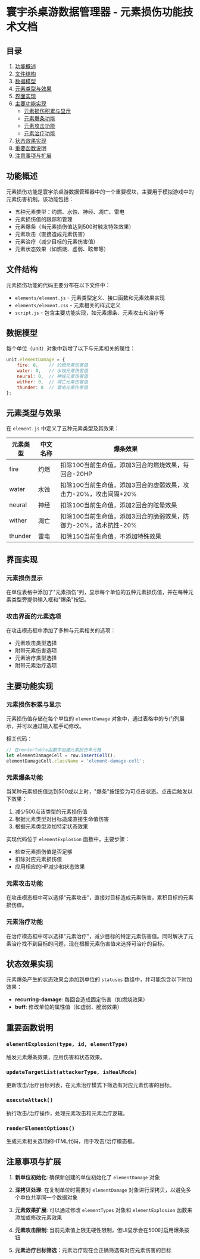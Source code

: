 # 寰宇杀桌游数据管理器 - 元素损伤功能技术文档

## 目录
1. [功能概述](#功能概述)
2. [文件结构](#文件结构)
3. [数据模型](#数据模型)
4. [元素类型与效果](#元素类型与效果)
5. [界面实现](#界面实现)
6. [主要功能实现](#主要功能实现)
   - [元素损伤积累与显示](#元素损伤积累与显示)
   - [元素爆条功能](#元素爆条功能)
   - [元素攻击功能](#元素攻击功能)
   - [元素治疗功能](#元素治疗功能)
7. [状态效果实现](#状态效果实现)
8. [重要函数说明](#重要函数说明)
9. [注意事项与扩展](#注意事项与扩展)

## 功能概述

元素损伤功能是寰宇杀桌游数据管理器中的一个重要模块，主要用于模拟游戏中的元素伤害机制。该功能包括：

- 五种元素类型：灼燃、水蚀、神经、凋亡、雷电
- 元素损伤值的跟踪和管理
- 元素爆条（当元素损伤值达到500时触发特殊效果）
- 元素攻击（直接造成元素伤害）
- 元素治疗（减少目标的元素伤害值）
- 元素状态效果（如燃烧、虚弱、眩晕等）

## 文件结构

元素损伤功能的代码主要分布在以下文件中：

- `elements/element.js` - 元素类型定义、接口函数和元素效果实现
- `elements/element.css` - 元素相关的样式定义
- `script.js` - 包含主要功能实现，如元素爆条、元素攻击和治疗等

## 数据模型

每个单位（unit）对象中新增了以下与元素相关的属性：

```javascript
unit.elementDamage = {
    fire: 0,    // 灼燃元素伤害值
    water: 0,   // 水蚀元素伤害值
    neural: 0,  // 神经元素伤害值
    wither: 0,  // 凋亡元素伤害值
    thunder: 0  // 雷电元素伤害值
};
```

## 元素类型与效果

在 `element.js` 中定义了五种元素类型及其效果：

| 元素类型 | 中文名称 | 爆条效果 |
|---------|--------|---------|
| fire    | 灼燃    | 扣除100当前生命值，添加3回合的燃烧效果，每回合-20HP |
| water   | 水蚀    | 扣除100当前生命值，添加3回合的虚弱效果，攻击力-20%，攻击间隔+20% |
| neural  | 神经    | 扣除100当前生命值，添加2回合的眩晕效果 |
| wither  | 凋亡    | 扣除100当前生命值，添加3回合的脆弱效果，防御力-20%，法术抗性-20% |
| thunder | 雷电    | 扣除150当前生命值，不添加特殊效果 |

## 界面实现

### 元素损伤显示

在单位表格中添加了"元素损伤"列，显示每个单位的五种元素损伤值，并在每种元素类型旁提供输入框和"爆条"按钮。

### 攻击界面的元素选项

在攻击模态框中添加了多种与元素相关的选项：
- 元素攻击类型选择
- 附带元素伤害选项
- 元素治疗类型选择
- 附带元素治疗选项

## 主要功能实现

### 元素损伤积累与显示

元素损伤值存储在每个单位的 `elementDamage` 对象中，通过表格中的专门列展示，并可以通过输入框手动修改。

相关代码：
```javascript
// 在renderTable函数中创建元素损伤单元格
let elementDamageCell = row.insertCell();
elementDamageCell.className = 'element-damage-cell';
```

### 元素爆条功能

当某种元素损伤值达到500或以上时，"爆条"按钮变为可点击状态。点击后触发以下效果：
1. 减少500点该类型的元素损伤值
2. 根据元素类型对目标造成直接生命值伤害
3. 根据元素类型添加特定状态效果

实现代码位于 `elementExplosion` 函数中，主要步骤：
- 检查元素损伤值是否足够
- 扣除对应元素损伤值
- 应用相应的HP减少和状态效果

### 元素攻击功能

在攻击模态框中可以选择"元素攻击"，直接对目标造成元素伤害，累积目标的元素损伤值。

### 元素治疗功能

在治疗模态框中可以选择"元素治疗"，减少目标的特定元素伤害值。同时解决了元素治疗找不到目标的问题，现在根据元素伤害值来选择可治疗的目标。

## 状态效果实现

元素爆条产生的状态效果会添加到单位的 `statuses` 数组中，并可能包含以下附加效果：

- **recurring-damage**: 每回合造成固定伤害（如燃烧效果）
- **buff**: 修改单位的属性值（如虚弱、脆弱效果）

## 重要函数说明

### `elementExplosion(type, id, elementType)`
触发元素爆条效果，应用伤害和状态效果。

### `updateTargetList(attackerType, isHealMode)`
更新攻击/治疗目标列表，在元素治疗模式下筛选有对应元素伤害的目标。

### `executeAttack()`
执行攻击/治疗操作，处理元素攻击和元素治疗逻辑。

### `renderElementOptions()`
生成元素相关选项的HTML代码，用于攻击/治疗模态框。

## 注意事项与扩展

1. **新单位初始化**: 确保新创建的单位初始化了 `elementDamage` 对象

2. **深拷贝处理**: 在复制单位时需要对 `elementDamage` 对象进行深拷贝，以避免多个单位共享同一个数据对象

3. **元素效果扩展**: 可以通过修改 `elementTypes` 对象和 `elementExplosion` 函数来添加或修改元素效果

4. **元素攻击限制**: 当前元素值上限无硬性限制，但UI显示会在500时启用爆条按钮

5. **元素治疗目标筛选**：元素治疗现在会正确筛选有对应元素伤害的目标 